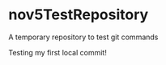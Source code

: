 nov5TestRepository
==================

A temporary repository to test git commands

Testing my first local commit!